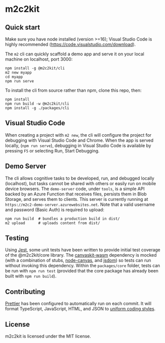 # m2c2kit

## Quick start

Make sure you have node installed (version >=16); Visual Studio Code is highly recommended (https://code.visualstudio.com/download).

The `m2` cli can quickly scaffold a demo app and serve it on your local machine on localhost, port 3000:

```
npm install -g @m2c2kit/cli
m2 new myapp
cd myapp
npm run serve
```

To install the cli from source rather than npm, clone this repo, then:

```
npm install
npm run build -w @m2c2kit/cli
npm install -g ./packages/cli
```

## Visual Studio Code

When creating a project with `m2 new`, the cli will configure the project for debugging with Visual Studio Code and Chrome. When the app is served locally, (`npm run serve`), debugging in Visual Studio Code is available by pressing `F5` or selecting Run, Start Debugging.

## Demo Server

The cli allows cognitive tasks to be developed, run, and debugged locally (localhost), but tasks cannot be shared with others or easily run on mobile device browsers. The `demo-server` code, under `tools`, is a simple API backed by an Azure Function that receives files, persists them in Blob Storage, and serves them to clients. This server is currently running at `https://m2c2-demo-server.azurewebsites.net`. Note that a valid username and password (Basic Auth) is required to upload:

```
npm run build  # bundles a production build in dist/
m2 upload      # uploads content from dist/
```

## Testing

Using [Jest](https://jestjs.io/), some unit tests have been written to provide initial test coverage of the @m2c2kit/core library. The [canvaskit-wasm](https://www.npmjs.com/package/canvaskit-wasm) dependency is mocked (with a combination of stubs, [node-canvas](https://github.com/Automattic/node-canvas), and [jsdom](https://github.com/jsdom/jsdom)) so tests can run without invoking this dependency. Within the `packages/core` folder, tests can be run with `npm run test` (provided that the core package has already been built with `npm run build`).

## Contributing

[Prettier](https://prettier.io/) has been configured to automatically run on each commit. It will format TypeScript, JavaScript, HTML, and JSON to [uniform coding styles](https://prettier.io/docs/en/why-prettier.html).

## License

m2c2kit is licensed under the MIT license.
